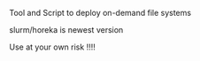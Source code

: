 Tool and Script to deploy on-demand file systems

slurm/horeka is newest version

Use at your own risk !!!!